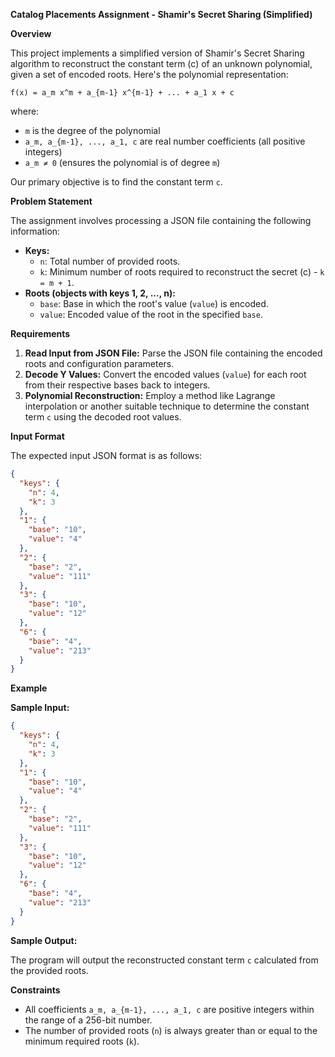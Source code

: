 **Catalog Placements Assignment - Shamir's Secret Sharing (Simplified)**

**Overview**

This project implements a simplified version of Shamir's Secret Sharing algorithm to reconstruct the constant term (c) of an unknown polynomial, given a set of encoded roots. Here's the polynomial representation:

```
f(x) = a_m x^m + a_{m-1} x^{m-1} + ... + a_1 x + c
```

where:

- `m` is the degree of the polynomial
- `a_m, a_{m-1}, ..., a_1, c` are real number coefficients (all positive integers)
- `a_m ≠ 0` (ensures the polynomial is of degree `m`)

Our primary objective is to find the constant term `c`.

**Problem Statement**

The assignment involves processing a JSON file containing the following information:

- **Keys:**
    - `n`: Total number of provided roots.
    - `k`: Minimum number of roots required to reconstruct the secret (c) - `k = m + 1`.
- **Roots (objects with keys 1, 2, ..., n):**
    - `base`: Base in which the root's value (`value`) is encoded.
    - `value`: Encoded value of the root in the specified `base`.

**Requirements**

1. **Read Input from JSON File:** Parse the JSON file containing the encoded roots and configuration parameters.
2. **Decode Y Values:** Convert the encoded values (`value`) for each root from their respective bases back to integers.
3. **Polynomial Reconstruction:** Employ a method like Lagrange interpolation or another suitable technique to determine the constant term `c` using the decoded root values.

**Input Format**

The expected input JSON format is as follows:

```json
{
  "keys": {
    "n": 4,
    "k": 3
  },
  "1": {
    "base": "10",
    "value": "4"
  },
  "2": {
    "base": "2",
    "value": "111"
  },
  "3": {
    "base": "10",
    "value": "12"
  },
  "6": {
    "base": "4",
    "value": "213"
  }
}
```

**Example**

**Sample Input:**

```json
{
  "keys": {
    "n": 4,
    "k": 3
  },
  "1": {
    "base": "10",
    "value": "4"
  },
  "2": {
    "base": "2",
    "value": "111"
  },
  "3": {
    "base": "10",
    "value": "12"
  },
  "6": {
    "base": "4",
    "value": "213"
  }
}
```

**Sample Output:**

The program will output the reconstructed constant term `c` calculated from the provided roots.

**Constraints**

- All coefficients `a_m, a_{m-1}, ..., a_1, c` are positive integers within the range of a 256-bit number.
- The number of provided roots (`n`) is always greater than or equal to the minimum required roots (`k`).
